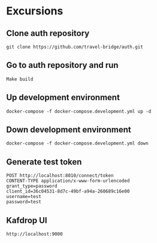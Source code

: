 # Excursions

## Clone auth repository
    git clone https://github.com/travel-bridge/auth.git

## Go to auth repository and run
    Make build

## Up development environment
    docker-compose -f docker-compose.development.yml up -d

## Down development environment
    docker-compose -f docker-compose.development.yml down

## Generate test token
    POST http://localhost:8010/connect/token
    CONTENT-TYPE application/x-www-form-urlencoded
    grant_type=password
    client_id=36c04531-8d7c-49bf-a94a-260689c16e00
    username=test
    password=test

## Kafdrop UI
    http://localhost:9000
